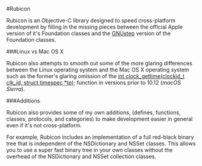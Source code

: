 #Rubicon

Rubicon is an Objective-C library designed to speed cross-platform development by filling
in the missing pieces between the official Apple version of it's Foundation classes and
the [GNUstep](http://www.gnustep.org) version of the Foundation classes.

###Linux vs Mac OS X

Rubicon also attempts to smooth out some of the more glaring differences between the Linux
operating system and the Mac OS X operating system such as the former's glaring omission
of the [int clock_gettime(clockid_t clk_id, struct timespec *tp);](https://linux.die.net/man/3/clock_gettime)
function in versions prior to 10.12 (_macOS Sierra_).

###Additions

Rubicon also provides some of my own additions, (defines, functions, classes, protocols,
and categories) to make development easier in general even if it's not cross-platform.

For example, Rubicon includes an implementation of a full red-black binary tree that is
independent of the NSDictionary and NSSet classes.  This allows you to use a super fast
binary tree in your own classes without the overhead of the NSDictionary and NSSet
collection classes.


